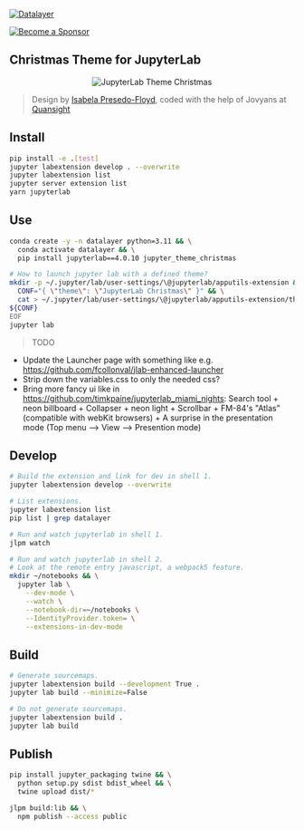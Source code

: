 [![Datalayer](https://assets.datalayer.tech/datalayer-25.svg)](https://datalayer.io)

[![Become a Sponsor](https://img.shields.io/static/v1?label=Become%20a%20Sponsor&message=%E2%9D%A4&logo=GitHub&style=flat&color=1ABC9C)](https://github.com/sponsors/datalayer)

## Christmas Theme for JupyterLab

<div align="center" style="text-align: center">
  <img alt="JupyterLab Theme Christmas" src="https://datalayer-jupyter-examples.s3.amazonaws.com/jupyterlab-theme-christmas.png" />
</div>

> Design by [Isabela Presedo-Floyd](https://github.com/isabela-pf), coded with the help of Jovyans at [Quansight](https://github.com/quansight)

## Install

```bash
pip install -e .[test]
jupyter labextension develop . --overwrite
jupyter labextension list
jupyter server extension list
yarn jupyterlab
```

## Use

```bash
conda create -y -n datalayer python=3.11 && \
  conda activate datalayer && \
  pip install jupyterlab==4.0.10 jupyter_theme_christmas

# How to launch jupyter lab with a defined theme?
mkdir -p ~/.jupyter/lab/user-settings/\@jupyterlab/apputils-extension && \
  CONF="{ \"theme\": \"JupyterLab Christmas\" }" && \
  cat > ~/.jupyter/lab/user-settings/\@jupyterlab/apputils-extension/themes.jupyterlab-settings  <<EOF
${CONF}
EOF
jupyter lab
```

> TODO

- Update the Launcher page with something like e.g. https://github.com/fcollonval/jlab-enhanced-launcher
- Strip down the variables.css to only the needed css?
- Bring more fancy ui like in https://github.com/timkpaine/jupyterlab_miami_nights: Search tool + neon billboard + Collapser + neon light + Scrollbar + FM-84's "Atlas" (compatible with webKit browsers) + A surprise in the presentation mode (Top menu --> View --> Presention mode)

## Develop

```bash
# Build the extension and link for dev in shell 1.
jupyter labextension develop --overwrite
```

```bash
# List extensions.
jupyter labextension list
pip list | grep datalayer
```

```bash
# Run and watch jupyterlab in shell 1.
jlpm watch
```

```bash
# Run and watch jupyterlab in shell 2.
# Look at the remote entry javascript, a webpack5 feature.
mkdir ~/notebooks && \
  jupyter lab \
    --dev-mode \
    --watch \
    --notebook-dir=~/notebooks \
    --IdentityProvider.token= \
    --extensions-in-dev-mode
```

## Build

```bash
# Generate sourcemaps.
jupyter labextension build --development True .
jupyter lab build --minimize=False
```

```bash
# Do not generate sourcemaps.
jupyter labextension build .
jupyter lab build
```

## Publish

```bash
pip install jupyter_packaging twine && \
  python setup.py sdist bdist_wheel && \
  twine upload dist/*
```

```bash
jlpm build:lib && \
  npm publish --access public
```
